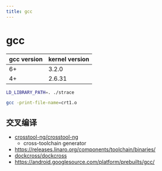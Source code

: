 ```yaml
---
title: gcc
---
```


# gcc

| gcc version | kernel version |
| ----------- | -------------- |
| 6+          | 3.2.0          |
| 4+          | 2.6.31         |

```bash
LD_LIBRARY_PATH=. ./strace

gcc -print-file-name=crt1.o
```

## 交叉编译

- [crosstool-ng/crosstool-ng](https://github.com/crosstool-ng/crosstool-ng)
  - cross-toolchain generator
- https://releases.linaro.org/components/toolchain/binaries/
- [dockcross/dockcross](https://github.com/dockcross/dockcross)
- https://android.googlesource.com/platform/prebuilts/gcc/

